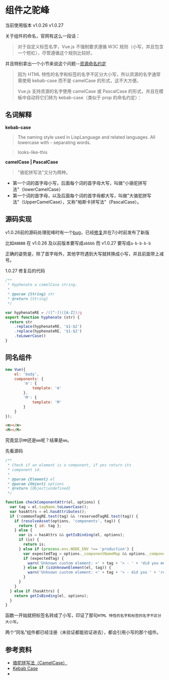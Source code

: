 # 组件之驼峰

当前使用版本 v1.0.26  v1.0.27

关于组件的命名，官网有这么一段话：

> 对于自定义标签名字，Vue.js 不强制要求遵循 W3C 规则（小写，并且包含一个短杠），尽管遵循这个规则比较好。

并且特别拿出一个小节来说这个问题--[资源命名约定](https://cn.vuejs.org/guide/components.html#u8D44_u6E90_u547D_u540D_u7EA6_u5B9A)

> 因为 HTML 特性的名字和标签的名字不区分大小写，所以资源的名字通常需使用 kebab-case 而不是 camelCase 的形式，这不大方便。
>
> Vue.js 支持资源的名字使用 camelCase 或 PascalCase 的形式，并且在模板中自动将它们转为 kebab-case（类似于 prop 的命名约定）：

## 名词解释

**kebab-case**
> The naming style used in LispLanguage and related languages. All lowercase with - separating words.

> looks-like-this

**camelCase | PascalCase**

> "骆驼拼写法"又分为两种。
 * 第一个词的首字母小写，后面每个词的首字母大写，叫做"小骆驼拼写法"（lowerCamelCase）
 * 第一个词的首字母，以及后面每个词的首字母都大写，叫做"大骆驼拼写法"（UpperCamelCase），又称"帕斯卡拼写法"（PascalCase）。
 

## 源码实现

v1.0.26前的源码处理驼峰时有一个[bug](https://github.com/vuejs/vue/issues/3187)，已经[修复]((https://github.com/vuejs/vue/commit/547a64e9b93d24ca5927f653710b5734fa909673))并在7小时前发布了新版

比如`ABBBB` 在 v1.0.26 及以前版本要写成`abbbb` 而 v1.0.27 要写成`a-b-b-b-b`

正确的姿势是，除了首字母外，其他字符遇到大写就转换成小写，并且前面带上减号。

1.0.27 修复后的代码

```` js
/**
 * Hyphenate a camelCase string.
 *
 * @param {String} str
 * @return {String}
 */

var hyphenateRE = /([^-])([A-Z])/g
export function hyphenate (str) {
  return str
    .replace(hyphenateRE, '$1-$2')
    .replace(hyphenateRE, '$1-$2')
    .toLowerCase()
}
````

## 同名组件
```` js
new Vue({
    el: 'body',
    components: {
        'm': {
            template: 'm'
        },
        'M': {
            template: 'M'
        }
    }
});
````
```` html
<m></m>
<M></M>
````
究竟显示`MM`还是`mm`呢？结果是`mm`。

先看源码
```js
/**
 * Check if an element is a component, if yes return its
 * component id.
 *
 * @param {Element} el
 * @param {Object} options
 * @return {Object|undefined}
 */

function checkComponentAttr(el, options) {
  var tag = el.tagName.toLowerCase();
  var hasAttrs = el.hasAttributes();
  if (!commonTagRE.test(tag) && !reservedTagRE.test(tag)) {
    if (resolveAsset(options, 'components', tag)) {
      return { id: tag };
    } else {
      var is = hasAttrs && getIsBinding(el, options);
      if (is) {
        return is;
      } else if (process.env.NODE_ENV !== 'production') {
        var expectedTag = options._componentNameMap && options._componentNameMap[tag];
        if (expectedTag) {
          warn('Unknown custom element: <' + tag + '> - ' + 'did you mean <' + expectedTag + '>? ' + 'HTML is case-insensitive, remember to use kebab-case in templates.');
        } else if (isUnknownElement(el, tag)) {
          warn('Unknown custom element: <' + tag + '> - did you ' + 'register the component correctly? For recursive components, ' + 'make sure to provide the "name" option.');
        }
      }
    }
  } else if (hasAttrs) {
    return getIsBinding(el, options);
  }
}
```

函数一开始就把标签名转成了小写，印证了那句`HTML 特性的名字和标签的名字不区分大小写`。

两个“同名”组件都已经注册（未验证都能验证进去），都会引用小写的那个组件。

## 参考资料
* [骆驼拼写法（CamelCase）](http://www.ruanyifeng.com/blog/2007/06/camelcase.html)
* [Kebab Case](http://c2.com/cgi/wiki?KebabCase)
* 
